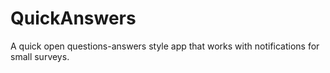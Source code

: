 # QuickAnswers
A quick open questions-answers style app that works with notifications for small surveys.
